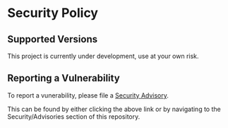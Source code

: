 # Security Policy

## Supported Versions

This project is currently under development, use at your own risk. 

<!-- Use this section to tell people about which versions of your project are
currently being supported with security updates.

| Version | Supported          |
| ------- | ------------------ |
| 1.0.0   | :white_check_mark: | -->

## Reporting a Vulnerability

To report a vunerability, please file a [Security Advisory](https://github.com/xN4P4LM-org/Bot-O-Cat/security/advisories).

This can be found by either clicking the above link or by navigating to the Security/Advisories section of this repository.
